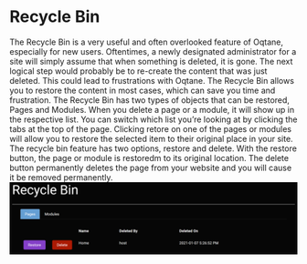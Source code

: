 # Recycle Bin

The Recycle Bin is a very useful and often overlooked feature of Oqtane, especially for new users\. Oftentimes, a newly designated administrator for a site will simply assume that when something is deleted, it is gone\. The next logical step would probably be to re-create the content that was just deleted\. This could lead to frustrations with Oqtane\. The Recycle Bin allows you to restore the content in most cases, which can save you time and frustration\.
The Recycle Bin has two types of objects that can be restored, Pages and Modules\. When you delete a page or a module, it will show up in the respective list\. You can switch which list you’re looking at by clicking the tabs at the top of the page\. Clicking retore on one of the pages or modules will allow you to restore the selected item to their original place in your site\.
The recycle bin feature has two options, restore and delete\. With the restore button, the page or module is restoredm to its original location\. The delete button permanently deletes the page from your website and you will cause it be removed permanently\.
![recycle-bin](./assets/recycle-bin.png)